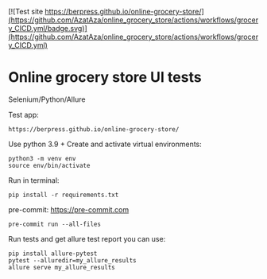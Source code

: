[![Test site https://berpress.github.io/online-grocery-store/](https://github.com/AzatAza/online_grocery_store/actions/workflows/grocery_CICD.yml/badge.svg)](https://github.com/AzatAza/online_grocery_store/actions/workflows/grocery_CICD.yml)
# Online grocery store UI tests
Selenium/Python/Allure

Test app:
```
https://berpress.github.io/online-grocery-store/
```

Use python 3.9 +
Create and activate virtual environments:

```
python3 -m venv env
source env/bin/activate
```

Run in terminal:

```
pip install -r requirements.txt
```

pre-commit: https://pre-commit.com
```
pre-commit run --all-files
```

Run tests and get allure test report you can use:
```
pip install allure-pytest
pytest --alluredir=my_allure_results
allure serve my_allure_results
```
